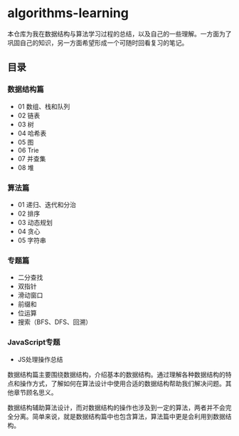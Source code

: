 # algorithms-learning
本仓库为我在数据结构与算法学习过程的总结，以及自己的一些理解。一方面为了巩固自己的知识，另一方面希望形成一个可随时回看复习的笔记。

## 目录
### 数据结构篇
- 01 数组、栈和队列
- 02 链表
- 03 树
- 04 哈希表
- 05 图
- 06 Trie
- 07 并查集
- 08 堆
### 算法篇
- 01 递归、迭代和分治
- 02 排序
- 03 动态规划
- 04 贪心
- 05 字符串
### 专题篇
- 二分查找
- 双指针
- 滑动窗口
- 前缀和
- 位运算
- 搜索（BFS、DFS、回溯）
### JavaScript专题
- JS处理操作总结

数据结构篇主要围绕数据结构，介绍基本的数据结构。通过理解各种数据结构的特点和操作方式，了解如何在算法设计中使用合适的数据结构帮助我们解决问题。其他章节顾名思义。

数据结构辅助算法设计，而对数据结构的操作也涉及到一定的算法，两者并不会完全分离。简单来说，就是数据结构篇中也包含算法，算法篇中更是会利用到数据结构。
